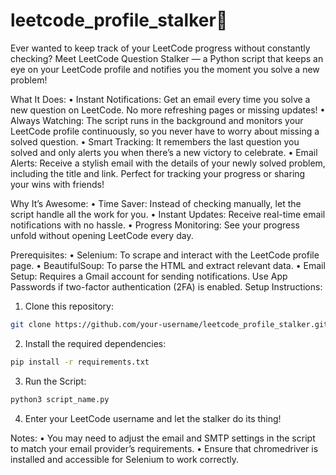 # leetcode_profile_stalker🚀

Ever wanted to keep track of your LeetCode progress without constantly checking? Meet LeetCode Question Stalker — a Python script that keeps an eye on your LeetCode profile and notifies you the moment you solve a new problem!

What It Does:
	•	Instant Notifications: Get an email every time you solve a new question on LeetCode. No more refreshing pages or missing updates!
	•	Always Watching: The script runs in the background and monitors your LeetCode profile continuously, so you never have to worry about missing a solved question.
	•	Smart Tracking: It remembers the last question you solved and only alerts you when there’s a new victory to celebrate.
	•	Email Alerts: Receive a stylish email with the details of your newly solved problem, including the title and link. Perfect for tracking your progress or sharing your wins with friends!

Why It’s Awesome:
	•	Time Saver: Instead of checking manually, let the script handle all the work for you.
	•	Instant Updates: Receive real-time email notifications with no hassle.
	•	Progress Monitoring: See your progress unfold without opening LeetCode every day.

Prerequisites:
  • Selenium: To scrape and interact with the LeetCode profile page.
  • BeautifulSoup: To parse the HTML and extract relevant data.
  • Email Setup: Requires a Gmail account for sending notifications. Use App Passwords if two-factor authentication (2FA) is enabled.
Setup Instructions:
1. Clone this repository:
```bash
git clone https://github.com/your-username/leetcode_profile_stalker.git
```
2. Install the required dependencies:
```bash
pip install -r requirements.txt
```
3. Run the Script:
```bash
python3 script_name.py
```
4. Enter your LeetCode username and let the stalker do its thing!


Notes:
	•	You may need to adjust the email and SMTP settings in the script to match your email provider’s requirements.
	•	Ensure that chromedriver is installed and accessible for Selenium to work correctly.
